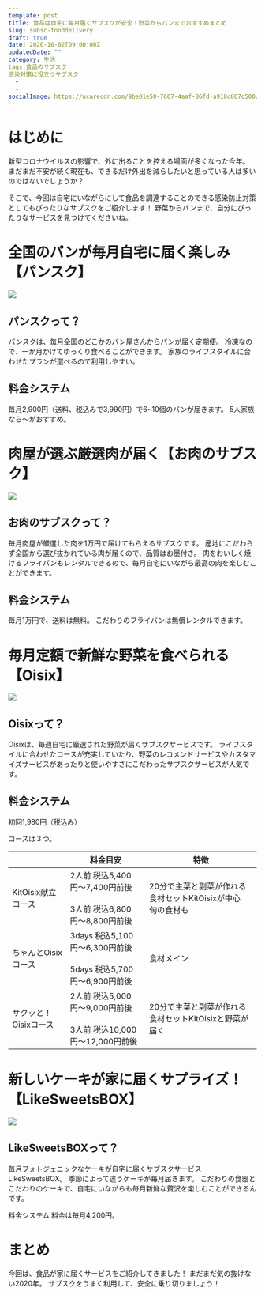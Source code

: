 ```yaml
---
template: post
title: 食品は自宅に毎月届くサブスクが安全！野菜からパンまでおすすめまとめ
slug: subsc-fooddelivery
draft: true
date: 2020-10-02T09:00:00Z
updatedDate: ""
category: 生活
tags:食品のサブスク
感染対策に役立つサブスク
  - 
  - 
socialImage: https://ucarecdn.com/9be01e50-7667-4aaf-86fd-a918c867c500/S__4161566.jpg
---
```


# はじめに
新型コロナウイルスの影響で、外に出ることを控える場面が多くなった今年。
まだまだ不安が続く現在も、できるだけ外出を減らしたいと思っている人は多いのではないでしょうか？

そこで、今回は自宅にいながらにして食品を調達することのできる感染防止対策としてもぴったりなサブスクをご紹介します！
野菜からパンまで、自分にぴったりなサービスを見つけてくださいね。

# 全国のパンが毎月自宅に届く楽しみ【パンスク】

![](https://ucarecdn.com/6cd1417a-c15f-400d-80ee-cafaa5fc6608/)

## パンスクって？
パンスクは、毎月全国のどこかのパン屋さんからパンが届く定期便。
冷凍なので、一か月かけてゆっくり食べることができます。
家族のライフスタイルに合わせたプランが選べるので利用しやすい。

## 料金システム
毎月2,900円（送料、税込みで3,990円）で6~10個のパンが届きます。
5人家族なら～がおすすめ。

# 肉屋が選ぶ厳選肉が届く【お肉のサブスク】
![](https://ucarecdn.com/77782c0b-6f05-429b-9380-8135cd7456da/S__4169775.jpg)
## お肉のサブスクって？
毎月肉屋が厳選した肉を1万円で届けてもらえるサブスクです。
産地にこだわらず全国から選び抜かれている肉が届くので、品質はお墨付き。
肉をおいしく焼けるフライパンもレンタルできるので、毎月自宅にいながら最高の肉を楽しむことができます。

## 料金システム
毎月1万円で、送料は無料。
こだわりのフライパンは無償レンタルできます。

# 毎月定額で新鮮な野菜を食べられる【Oisix】
![](https://ucarecdn.com/a1ba2488-d965-4493-aecc-a2c340847c37/S__4169774.jpg)
## Oisixって？
Oisixは、毎週自宅に厳選された野菜が届くサブスクサービスです。
ライフスタイルに合わせたコースが充実していたり、野菜のレコメンドサービスやカスタマイズサービスがあったりと使いやすさにこだわったサブスクサービスが人気です。

## 料金システム
初回1,980円（税込み）

コースは３つ。

|  | 料金目安 | 特徴 |
| --- | --- | --- |
| KitOisix献立コース | 2人前 税込5,400円〜7,400円前後<br><br>3人前 税込6,800円〜8,800円前後 | 20分で主菜と副菜が作れる食材セットKitOisixが中心<br>旬の食材も |
| ちゃんとOisixコース | 3days 税込5,100円〜6,300円前後<br><br>5days 税込5,700円〜6,900円前後 | 食材メイン |
| サクッと！Oisixコース | 2人前 税込5,000円〜9,000円前後<br><br>3人前 税込10,000円〜12,000円前後 | 20分で主菜と副菜が作れる食材セットKitOisixと野菜が届く |



# 新しいケーキが家に届くサプライズ！【LikeSweetsBOX】
![](https://ucarecdn.com/396e044b-5325-44cc-bc37-dd55e5a1954e/)
## LikeSweetsBOXって？
毎月フォトジェニックなケーキが自宅に届くサブスクサービスLikeSweetsBOX。
季節によって違うケーキが毎月届きます。
こだわりの食器とこだわりのケーキで、自宅にいながらも毎月新鮮な贅沢を楽しむことができるんです。

料金システム
料金は毎月4,200円。

# まとめ
今回は、食品が家に届くサービスをご紹介してきました！
まだまだ気の抜けない2020年。
サブスクをうまく利用して、安全に乗り切りましょう！

